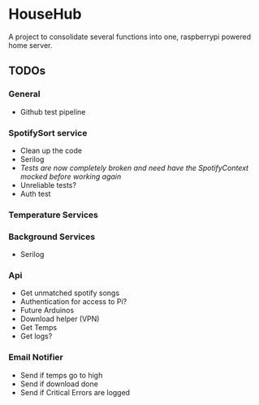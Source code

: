 # HouseHub

A project to consolidate several functions into one, raspberrypi powered home server.

## TODOs

### General

- Github test pipeline

### SpotifySort service

- Clean up the code
- Serilog
- *Tests are now completely broken and need have the SpotifyContext mocked before working again*
- Unreliable tests?
- Auth test

### Temperature Services

### Background Services

- Serilog

### Api
- Get unmatched spotify songs
- Authentication for access to Pi?
- Future Arduinos
- Download helper (VPN)
- Get Temps
- Get logs?

### Email Notifier
- Send if temps go to high
- Send if download done
- Send if Critical Errors are logged